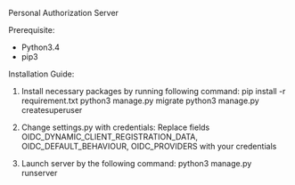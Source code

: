 Personal Authorization Server

Prerequisite:
- Python3.4
- pip3

Installation Guide:
1. Install necessary packages by running following command:
pip install -r requirement.txt
python3 manage.py migrate
python3 manage.py createsuperuser

2. Change settings.py with credentials:
Replace fields OIDC_DYNAMIC_CLIENT_REGISTRATION_DATA, OIDC_DEFAULT_BEHAVIOUR, OIDC_PROVIDERS with your credentials

3. Launch server by the following command:
python3 manage.py runserver
